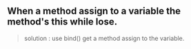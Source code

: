 ## When a method assign to a variable the method's this while lose.
> solution : use bind() get a method assign to the variable.
